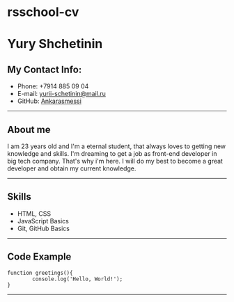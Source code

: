 # rsschool-cv
# Yury Shchetinin
## My Contact Info:
* Phone: +7914 885 09 04
* E-mail: yurii-schetinin@mail.ru
* GitHub: [Ankarasmessi](https://github.com/Ankarasmessi)
***

## About me
I am 23 years old and I'm a eternal student, that always loves to getting new knowledge and skills. 
I'm dreaming to get a job as front-end developer in big tech company.
That's why i'm here. I will do my best to become a great developer and obtain my current knowledge.
***
## Skills
* HTML, CSS
* JavaScript Basics
* Git, GitHub Basics
***
## Code Example 
```
function greetings(){
        console.log('Hello, World!');
}
```
***